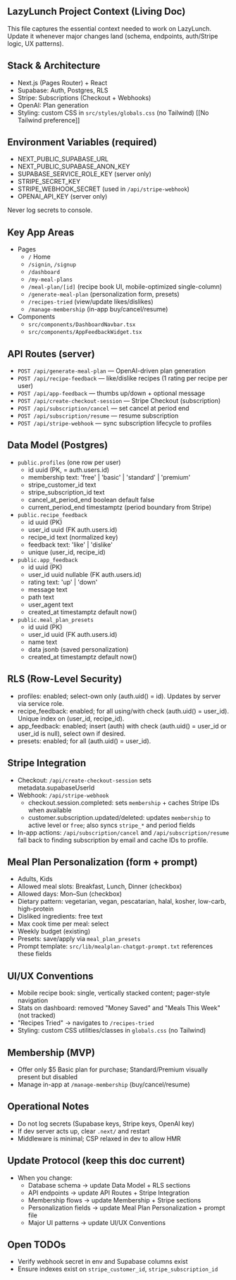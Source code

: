 ## LazyLunch Project Context (Living Doc)

This file captures the essential context needed to work on LazyLunch. Update it whenever major changes land (schema, endpoints, auth/Stripe logic, UX patterns).

## Stack & Architecture
- Next.js (Pages Router) + React
- Supabase: Auth, Postgres, RLS
- Stripe: Subscriptions (Checkout + Webhooks)
- OpenAI: Plan generation
- Styling: custom CSS in `src/styles/globals.css` (no Tailwind) [[No Tailwind preference]]

## Environment Variables (required)
- NEXT_PUBLIC_SUPABASE_URL
- NEXT_PUBLIC_SUPABASE_ANON_KEY
- SUPABASE_SERVICE_ROLE_KEY (server only)
- STRIPE_SECRET_KEY
- STRIPE_WEBHOOK_SECRET (used in `/api/stripe-webhook`)
- OPENAI_API_KEY (server only)

Never log secrets to console.

## Key App Areas
- Pages
  - `/` Home
  - `/signin`, `/signup`
  - `/dashboard`
  - `/my-meal-plans`
  - `/meal-plan/[id]` (recipe book UI, mobile-optimized single-column)
  - `/generate-meal-plan` (personalization form, presets)
  - `/recipes-tried` (view/update likes/dislikes)
  - `/manage-membership` (in-app buy/cancel/resume)
- Components
  - `src/components/DashboardNavbar.tsx`
  - `src/components/AppFeedbackWidget.tsx`

## API Routes (server)
- `POST /api/generate-meal-plan` — OpenAI-driven plan generation
- `POST /api/recipe-feedback` — like/dislike recipes (1 rating per recipe per user)
- `POST /api/app-feedback` — thumbs up/down + optional message
- `POST /api/create-checkout-session` — Stripe Checkout (subscription)
- `POST /api/subscription/cancel` — set cancel at period end
- `POST /api/subscription/resume` — resume subscription
- `POST /api/stripe-webhook` — sync subscription lifecycle to profiles

## Data Model (Postgres)
- `public.profiles` (one row per user)
  - id uuid (PK, = auth.users.id)
  - membership text: 'free' | 'basic' | 'standard' | 'premium'
  - stripe_customer_id text
  - stripe_subscription_id text
  - cancel_at_period_end boolean default false
  - current_period_end timestamptz (period boundary from Stripe)
- `public.recipe_feedback`
  - id uuid (PK)
  - user_id uuid (FK auth.users.id)
  - recipe_id text (normalized key)
  - feedback text: 'like' | 'dislike'
  - unique (user_id, recipe_id)
- `public.app_feedback`
  - id uuid (PK)
  - user_id uuid nullable (FK auth.users.id)
  - rating text: 'up' | 'down'
  - message text
  - path text
  - user_agent text
  - created_at timestamptz default now()
- `public.meal_plan_presets`
  - id uuid (PK)
  - user_id uuid (FK auth.users.id)
  - name text
  - data jsonb (saved personalization)
  - created_at timestamptz default now()

## RLS (Row-Level Security)
- profiles: enabled; select-own only (auth.uid() = id). Updates by server via service role.
- recipe_feedback: enabled; for all using/with check (auth.uid() = user_id). Unique index on (user_id, recipe_id).
- app_feedback: enabled; insert (auth) with check (auth.uid() = user_id or user_id is null), select own if desired.
- presets: enabled; for all (auth.uid() = user_id).

## Stripe Integration
- Checkout: `/api/create-checkout-session` sets metadata.supabaseUserId
- Webhook: `/api/stripe-webhook`
  - checkout.session.completed: sets `membership` + caches Stripe IDs when available
  - customer.subscription.updated/deleted: updates `membership` to active level or `free`; also syncs `stripe_*` and period fields
- In-app actions: `/api/subscription/cancel` and `/api/subscription/resume` fall back to finding subscription by email and cache IDs to profile.

## Meal Plan Personalization (form + prompt)
- Adults, Kids
- Allowed meal slots: Breakfast, Lunch, Dinner (checkbox)
- Allowed days: Mon–Sun (checkbox)
- Dietary pattern: vegetarian, vegan, pescatarian, halal, kosher, low-carb, high-protein
- Disliked ingredients: free text
- Max cook time per meal: select
- Weekly budget (existing)
- Presets: save/apply via `meal_plan_presets`
- Prompt template: `src/lib/mealplan-chatgpt-prompt.txt` references these fields

## UI/UX Conventions
- Mobile recipe book: single, vertically stacked content; pager-style navigation
- Stats on dashboard: removed "Money Saved" and "Meals This Week" (not tracked)
- "Recipes Tried" → navigates to `/recipes-tried`
- Styling: custom CSS utilities/classes in `globals.css` (no Tailwind)

## Membership (MVP)
- Offer only $5 Basic plan for purchase; Standard/Premium visually present but disabled
- Manage in-app at `/manage-membership` (buy/cancel/resume)

## Operational Notes
- Do not log secrets (Supabase keys, Stripe keys, OpenAI key)
- If dev server acts up, clear `.next/` and restart
- Middleware is minimal; CSP relaxed in dev to allow HMR

## Update Protocol (keep this doc current)
- When you change:
  - Database schema → update Data Model + RLS sections
  - API endpoints → update API Routes + Stripe Integration
  - Membership flows → update Membership + Stripe sections
  - Personalization fields → update Meal Plan Personalization + prompt file
  - Major UI patterns → update UI/UX Conventions

## Open TODOs
- Verify webhook secret in env and Supabase columns exist
- Ensure indexes exist on `stripe_customer_id`, `stripe_subscription_id` 